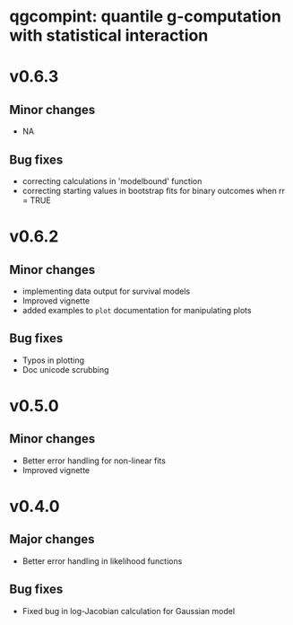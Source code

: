 
# qgcompint: quantile g-computation with statistical interaction

# v0.6.3
## Minor changes
- NA

## Bug fixes
- correcting calculations in 'modelbound' function
- correcting starting values in bootstrap fits for binary outcomes when rr = TRUE


# v0.6.2
## Minor changes
- implementing data output for survival models
- Improved vignette
- added examples to `plot` documentation for manipulating plots

## Bug fixes
- Typos in plotting
- Doc unicode scrubbing

# v0.5.0
## Minor changes
- Better error handling for non-linear fits
- Improved vignette


# v0.4.0
## Major changes
- Better error handling in likelihood functions

## Bug fixes
- Fixed bug in log-Jacobian calculation for Gaussian model
